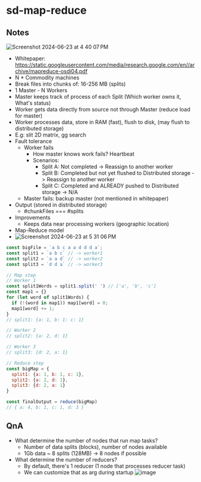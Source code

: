 # sd-map-reduce

## Notes
![Screenshot 2024-06-23 at 4 40 07 PM](https://github.com/vnscriptkid/sd-map-reduce/assets/28957748/f5f8af5c-cb39-4b5d-8f96-96eaa109d719)
- Whitepaper: https://static.googleusercontent.com/media/research.google.com/en//archive/mapreduce-osdi04.pdf
- N * Commodity machines
- Break files into chunks of: 16-256 MB (splits)
- 1 Master - N Workers
- Master keeps track of process of each Split (Which worker owns it, What's status)
- Worker gets data directly from source not through Master (reduce load for master)
- Worker processes data, store in RAM (fast), flush to disk, (may flush to distributed storage)
- E.g: slit 2D matrix, gg search
- Fault tolerance
  - Worker fails
    - How master knows work fails? Heartbeat
    - Scenarios:
      - Split A: Not completed -> Reassign to another worker
      - Split B: Completed but not yet flushed to Distributed storage -> Reassign to another worker
      - Split C: Completed and ALREADY pushed to Distributed storage -> N/A
  - Master fails: backup master (not mentioned in whitepaper)
- Output (stored in distributed storage)
  - #chunkFiles === #splits
- Improvements
  - Keeps data near processing workers (geographic location) 
- Map-Reduce model
- ![Screenshot 2024-06-23 at 5 31 06 PM](https://github.com/vnscriptkid/sd-map-reduce/assets/28957748/8ddc99d1-82ec-4703-a98b-2576bc2aad4d)
```js
const bigFile = `a b c a a d d d a`;
const split1 = `a b c` // -> worker1
const split2 = `a a d` // -> worker2
const split3 = `d d a` // -> worker3

// Map step
// Worker 1
const split1Words = split1.split(' ') // ['a', 'b', 'c']
const map1 = {}
for (let word of split1Words) {
  if (!(word in map1)) map1[word] = 0;
  map1[word] += 1;
}
// split1: {a: 1, b: 1: c: 1}

// Worker 2
// split2: {a: 2, d: 1}

// Worker 3
// split3: {d: 2, a: 1}

// Reduce step
const bigMap = {
  split1: {a: 1, b: 1, c: 1},
  split2: {a: 2, d: 1},
  split3: {d: 2, a: 1}
}

const finalOutput = reduce(bigMap)
// { a: 4, b: 1, c: 1, d: 3 }

```

## QnA
- What determine the number of nodes that run map tasks?
  - Number of data splits (blocks), number of nodes available
  - 1Gb data ~ 8 splits (128MB) -> 8 nodes if possible
- What determine the number of reducers?
  - By default, there's 1 reducer (1 node that processes reducer task)
  - We can customize that as arg during startup
![image](https://github.com/user-attachments/assets/ffda9e54-c6f6-4a8a-abf5-a5402d099e0d)

